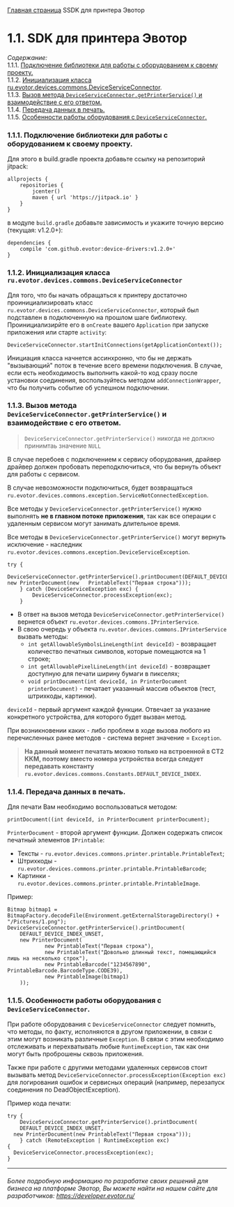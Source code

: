 [Главная страница](https://github.com/draudr/integration-library/blob/master/README.md) SSDK для принтера Эвотор


# __1.1. SDK для принтера Эвотор__
_Содержание:_  
1.1.1. [Подключение библиотеки для работы с оборудованием к своему проекту.](#1011)  
1.1.2. [Инициализация класса ru.evotor.devices.commons.DeviceServiceConnector](#1012).  
1.1.3. [Вызов метода `DeviceServiceConnector.getPrinterService()` и взаимодействие с его ответом.](#1013)  
1.1.4. [Передача данных в печать.  ](#1014)  
1.1.5. [Особенности работы оборудования с `DeviceServiceConnector`.](#1015)  


<a name="1011"></a>
### 1.1.1. Подключение библиотеки для работы с оборудованием к своему проекту.

Для этого в build.gradle проекта добавьте ссылку на репозиторий jitpack:

```
allprojects {
    repositories {
        jcenter()
        maven { url 'https://jitpack.io' }
    }
}
```

в модуле `build.gradle` добавьте зависимость и укажите точную версию (текущая: v1.2.0+):

```
dependencies {
    compile 'com.github.evotor:device-drivers:v1.2.0+'
}
```
<a name="1012"></a>
### 1.1.2. Инициализация класса `ru.evotor.devices.commons.DeviceServiceConnector`  
Для того, что бы начать обращаться к принтеру достаточно проинициализировать класс `ru.evotor.devices.commons.DeviceServiceConnector`, который был подставлен в подключенную на прошлом шаге библиотеку. Проинициализирйте его в `onCreate` вашего `Application` при запуске приложения или старте `activity`:  
```  
DeviceServiceConnector.startInitConnections(getApplicationContext());
```
Инициация класса начнется ассинхронно, что бы не держать "вызывающий" поток в течение всего времени подключения. В случае, если есть необходимость выполнить какой-то код сразу после установки соединения, воспользуйтесь методом `addConnectionWrapper`, что бы получить событие об успешном подключении.

<a name="1013"></a>
### 1.1.3. Вызов метода `DeviceServiceConnector.getPrinterService()` и взаимодействие с его ответом.  

> `DeviceServiceConnector.getPrinterService()` никогда не должно принимтаь значение `NULL`

В случае перебоев с подключением к сервису оборудования, драйвер драйвер должен пробовать переподключиться, что бы вернуть объект для работы с сервисом.  

В случае невозможности подключиться, будет возвращаться `ru.evotor.devices.commons.exception.ServiceNotConnectedException`.  

Все методы у `DeviceServiceConnector.getPrinterService()` нужно выполнять **не в главном потоке приложения**, так как все операции с удаленным сервисом могут занимать длительное время.  

Все методы в `DeviceServiceConnector.getPrinterService()` могут вернуть исключение - наследник `ru.evotor.devices.commons.exception.DeviceServiceException`.  
```
try {
		DeviceServiceConnector.getPrinterService().printDocument(DEFAULT_DEVICE_INDEX_UNSET, new PrinterDocument(new   PrintableText("Первая строка")));
    } catch (DeviceServiceException exc) {
		DeviceServiceConnector.processException(exc);
	}
```

* В ответ на вызов метода  `DeviceServiceConnector.getPrinterService()` вернется объект `ru.evotor.devices.commons.IPrinterService`.  
* В свою очередь у объекта `ru.evotor.devices.commons.IPrinterService` вызвать методы:  
  * `int getAllowableSymbolsLineLength(int deviceId)` - возвращает количество печатных символов, которые помещаются на 1 строке;
  * `int getAllowablePixelLineLength(int deviceId)` - возвращает доступную для печати ширину бумаги в пикселях;  
  * `void printDocument(int deviceId, in PrinterDocument printerDocument)` - печатает указанный массив объектов (тест, штрихкоды, картинки).  

`deviceId` - первый аргумент каждой функции. Отвечает за указание конкретного устройства, для которого будет вызван метод.

При возникновении каких - либо проблем в ходе вызова любого из перечисленных ранее методов - система вернет значение = `Exception`.

> __На данный момент печатать можно только на встроенной в СТ2 ККМ, поэтому вместо номера устройства всегда следует передавать константу `ru.evotor.devices.commons.Constants.DEFAULT_DEVICE_INDEX`.__  

<a name="1014"></a>
### 1.1.4. Передача данных в печать.  
Для печати Вам необходимо воспользоваться методом:
```
printDocument((int deviceId, in PrinterDocument printerDocument);
```
`PrinterDocument` - второй аргумент функции. Должен содержать список печатный элементов `IPrintable`:  
* Тексты - `ru.evotor.devices.commons.printer.printable.PrintableText`;
* Штрихкоды - `ru.evotor.devices.commons.printer.printable.PrintableBarcode`;
* Картинки - `ru.evotor.devices.commons.printer.printable.PrintableImage`.

Пример:
```
Bitmap bitmap1 = BitmapFactory.decodeFile(Environment.getExternalStorageDirectory() + "/Pictures/1.png");
DeviceServiceConnector.getPrinterService().printDocument(
	DEFAULT_DEVICE_INDEX_UNSET,
    new PrinterDocument(
            new PrintableText("Первая строка"),
            new PrintableText("Довольно длинный текст, помещающийся лишь на несколько строк"),
            new PrintableBarcode("1234567890", PrintableBarcode.BarcodeType.CODE39),
            new PrintableImage(bitmap1)
    ));
```
<a name="1015"></a>
### 1.1.5. Особенности работы оборудования с `DeviceServiceConnector`.  
При работе оборудования с `DeviceServiceConnector` следует помнить, что методы, по факту, исполняются в другом приложении, в связи с этим могут возникать различные `Exception`. В связи с этим необходимо отслеживать и перехватывать любые `RuntimeException`, так как они могут быть проброшены сквозь приложения.  

Также при работе с другими методами удаленных сервисов стоит вызывать метод `DeviceServiceConnector.processException(Exception exc)` для логирования ошибок и сервисных операций (например, перезапуск соединения по DeadObjectException).

Пример кода печати:  
```
try {
	DeviceServiceConnector.getPrinterService().printDocument(
	DEFAULT_DEVICE_INDEX_UNSET,
  new PrinterDocument(new PrintableText("Первая строка")));
    } catch (RemoteException | RuntimeException exc)
{
  DeviceServiceConnector.processException(exc);
}
```

-----

###### Более подробную информацию по разрабатке своих решений для бизнеса на платформе Эвотор, Вы можете найти на нашем сайте для разработчиков: https://developer.evotor.ru/
